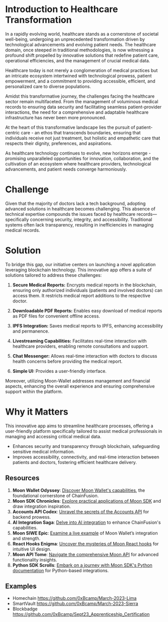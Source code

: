 # Introduction to Healthcare Transformation
In a rapidly evolving world, healthcare stands as a cornerstone of societal well-being, undergoing an unprecedented transformation driven by technological advancements and evolving patient needs. The healthcare domain, once steeped in traditional methodologies, is now witnessing a profound shift propelled by innovative solutions that redefine patient care, operational efficiencies, and the management of crucial medical data.

Healthcare today is not merely a conglomeration of medical practices but an intricate ecosystem intertwined with technological prowess, patient empowerment, and a commitment to providing accessible, efficient, and personalized care to diverse populations.

Amidst this transformative journey, the challenges facing the healthcare sector remain multifaceted. From the management of voluminous medical records to ensuring data security and facilitating seamless patient-provider interactions, the need for a comprehensive and adaptable healthcare infrastructure has never been more pronounced.

At the heart of this transformative landscape lies the pursuit of patient-centric care - an ethos that transcends boundaries, ensuring that individuals receive not just treatment, but holistic and empathetic care that respects their dignity, preferences, and aspirations.

As healthcare technology continues to evolve, new horizons emerge - promising unparalleled opportunities for innovation, collaboration, and the cultivation of an ecosystem where healthcare providers, technological advancements, and patient needs converge harmoniously.

# Challenge
Given that the majority of doctors lack a tech background, adopting advanced solutions in healthcare becomes challenging. This absence of technical expertise compounds the issues faced by healthcare records—specifically concerning security, integrity, and accessibility. Traditional systems often lack transparency, resulting in inefficiencies in managing medical records.

# Solution
To bridge this gap, our initiative centers on launching a novel application leveraging blockchain technology. This innovative app offers a suite of solutions tailored to address these challenges:

1. **Secure Medical Reports:** Encrypts medical reports in the blockchain, ensuring only authorized individuals (patients and involved doctors) can access them. It restricts medical report additions to the respective doctor.

2. **Downloadable PDF Reports:** Enables easy download of medical reports as PDF files for convenient offline access.

3. **IPFS Integration:** Saves medical reports to IPFS, enhancing accessibility and permanence.

4. **Livestreaming Capabilities:** Facilitates real-time interaction with healthcare providers, enabling remote consultations and support.

5. **Chat Messenger:** Allows real-time interaction with doctors to discuss health concerns before providing the medical report.

6. **Simple UI:** Provides a user-friendly interface.

Moreover, utilizing Moon-Wallet addresses management and financial aspects, enhancing the overall experience and ensuring comprehensive support within the platform.


# Why it Matters
This innovative app aims to streamline healthcare processes, offering a user-friendly platform specifically tailored to assist medical professionals in managing and accessing critical medical data.
- Enhances security and transparency through blockchain, safeguarding sensitive medical information.
- Improves accessibility, connectivity, and real-time interaction between patients and doctors, fostering efficient healthcare delivery.

## Resources
1. **Moon Wallet Odyssey**: [Discover Moon Wallet's capabilities](https://usemoon.ai/), the foundational cornerstone of ChainFusion.
2. **Moon SDK Chronicles**: [Explore practical applications of Moon SDK](https://github.com/moon-up/moon-sdk/tree/main/examples/moon-siwe-sdk-example) and draw integration inspiration.
3. **Accounts API Codex**: [Unravel the secrets of the Accounts API](https://github.com/moon-up/moon-sdk-python/blob/main/docs/AccountsApi.md) for backend prowess.
4. **AI Integration Saga**: [Delve into AI integration](https://python.langchain.com/docs/integrations/tools/chatgpt_plugins) to enhance ChainFusion's capabilities.
5. **Moon SIWE Epic**: [Examine a live example](https://github.com/ewhal/moon-siwe-example/blob/main/web/src/index.js) of Moon Wallet’s integration and strength.
6. **React Hooks Enigma**: [Uncover the mysteries of Moon React hooks](https://github.com/moon-up/moon-sdk/blob/main/packages/moon-react/src/hooks/useMoon.ts) for intuitive UI design.
7. **Moon API Tome**: [Navigate the comprehensive Moon API](https://docs.usemoon.ai/api) for advanced functionality insights.
8. **Python SDK Scrolls**: [Embark on a journey with Moon SDK's Python documentation](https://github.com/moon-up/moon-sdk-python/tree/main/docs) for Python-based integrations.


## Examples
- Homechain https://github.com/0xBcamp/March-2023-Lima
- SmartVault https://github.com/0xBcamp/March-2023-Sierra
- Blockbadge https://github.com/0xBcamp/Sept23_Apprenticeship_Certification
